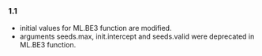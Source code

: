 ### 1.1

* initial values for ML.BE3 function are modified.
* arguments seeds.max, init.intercept and seeds.valid were deprecated in ML.BE3 function.
